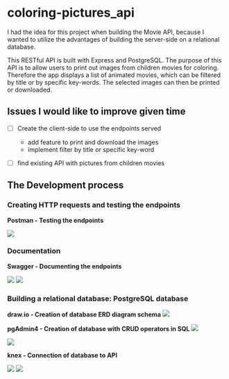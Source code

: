 # coloring-pictures_api

I had the idea for this project when building the Movie API, because I wanted to utilize the advantages of building the server-side on a relational database.

This RESTful API is built with Express and PostgreSQL. The purpose of this API is to allow users to print out images from children movies for coloring. 
Therefore the app displays a list of animated movies, which can be filtered by title or by specific key-words. The selected images can then be printed or downloaded.

## Issues I would like to improve given time

- [ ] Create the client-side to use the endpoints served
    - add feature to print and download the images
    - implement filter by title or specific key-word
- [ ] find existing API with pictures from children movies


## The Development process

### Creating HTTP requests and testing the endpoints

**Postman - Testing the endpoints**

<img src="https://user-images.githubusercontent.com/99111208/161478858-b276d291-4ece-4102-b83f-4b47b9a1afe1.png">

### Documentation

**Swagger - Documenting the endpoints**

<img src="https://user-images.githubusercontent.com/99111208/161713662-38f33dd4-b98c-4d18-bfd1-e5c88d5252bb.png">

<img src="https://user-images.githubusercontent.com/99111208/161713654-6f3e8d35-1aa7-4c25-becf-078f3d1563d3.png">

### Building a relational database: PostgreSQL database

**draw.io - Creation of database ERD diagram schema**
<img src="https://user-images.githubusercontent.com/99111208/161748285-1807d91d-587c-4a70-a88c-0fc5ad27a6a0.png">

**pgAdmin4 - Creation of database with CRUD operators in SQL**
<img src="https://user-images.githubusercontent.com/99111208/161772716-973b13d5-5ac1-4e83-ad1e-21bd9427ac2e.png">

<img src="https://user-images.githubusercontent.com/99111208/161772727-3c1cf28e-e883-459c-85db-bc3d1c29fac2.png">

**knex - Connection of database to API**

<img src="https://user-images.githubusercontent.com/99111208/161898005-ef5a73b5-3966-4e61-a8eb-0d99840c9381.png">
<img src="https://user-images.githubusercontent.com/99111208/161898009-8f3cb9b0-1346-41c7-bfe6-859ee267548c.png">
